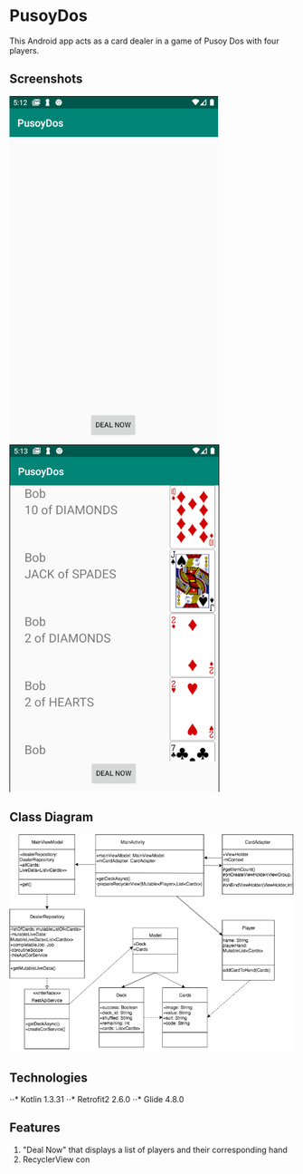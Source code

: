 # PusoyDos
This Android app acts as a card dealer in a game of Pusoy Dos with four players.
## Screenshots
![Alt text](/screensamples/sc1.png?raw=true "Optional Title")
![Alt text](/screensamples/sc2.png?raw=true "Optional Title")
## Class Diagram
![Alt text](/screensamples/PusoyDosClassDiagram.png?raw=true "Optional Title")
## Technologies
⋅⋅* Kotlin 1.3.31
⋅⋅* Retrofit2 2.6.0
⋅⋅* Glide 4.8.0
## Features
1. "Deal Now" that displays a list of players and their corresponding hand
2. RecyclerView con
